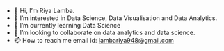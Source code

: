 - 👋 Hi, I’m Riya Lamba.
- 👀 I’m interested in Data Science, Data Visualisation and Data Analytics.
- 🌱 I’m currently learning Data Science
- 💞️ I’m looking to collaborate on data analytics and data science.
- 📫 How to reach me email id: lambariya948@gmail.com

<!---
RiyaLamba26/RiyaLamba26 is a ✨ special ✨ repository because its `README.md` (this file) appears on your GitHub profile.
You can click the Preview link to take a look at your changes.
--->
